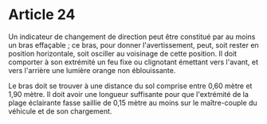 # Article 24

Un indicateur de changement de direction peut être constitué par au moins un bras effaçable ; ce bras, pour donner l'avertissement, peut, soit rester en position horizontale, soit osciller au voisinage de cette position. Il doit comporter à son extrémité un feu fixe ou clignotant émettant vers l'avant, et vers l'arrière une lumière orange non éblouissante.

Le bras doit se trouver à une distance du sol comprise entre 0,60 mètre et 1,90 mètre. Il doit avoir une longueur suffisante pour que l'extrémité de la plage éclairante fasse saillie de 0,15 mètre au moins sur le maître-couple du véhicule et de son chargement.
